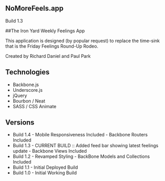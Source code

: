 ## NoMoreFeels.app
Build 1.3

##The Iron Yard Weekly Feelings App

This application is designed (by popular request) to replace the time-sink that is the Friday Feelings Round-Up Rodeo.

Created by Richard Daniel and Paul Park

## Technologies
* Backbone.js
* Underscore.js
* jQuery
* Bourbon / Neat
* SASS / CSS Animate


## Versions
* Build 1.4 - Mobile Responsiveness Included - Backbone Routers Included
* Build 1.3 - CURRENT BUILD :: Added feed bar showing latest feelings update - Backbone Views Included
* Build 1.2 - Revamped Styling - BackBone Models and Collections Included
* Build 1.1 - Initial Deployed Build
* Build 1.0 - Initial Working Build
